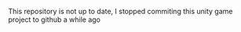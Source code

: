 This repository is not up to date, I stopped commiting this unity game project to github a while ago
